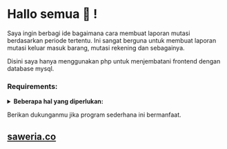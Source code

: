 # Hallo semua 👋 !
Saya ingin berbagi ide bagaimana cara membuat laporan mutasi berdasarkan periode tertentu. Ini sangat berguna untuk membuat laporan mutasi keluar masuk barang, mutasi rekening dan sebagainya.

Disini saya hanya menggunakan php untuk menjembatani frontend dengan database mysql. 

### Requirements:
<details>
 <summary><strong>Beberapa hal yang diperlukan:</strong></summary>
    - Tabel item atau master yang akan dihitung mutasi keluar dan masuknya.<br>
    - Tabel transaksi yang menampung bukti transaksi keluar / masuk.<br>
    - Tabel saldo awal merupakan tabel yang berisi quantity pembuka untuk setiap item <strong>per tahun</strong>.<br>
    - Store procedure untuk mengolah data mutasi.<br>
    - Tabel temporer mutasi untuk menampung data yang diolah oleh store procedure.<br>
    - Sebuah view untuk menampilkan hasil olah data ke FE.<br>
</details>

<p>Berikan dukunganmu jika program sederhana ini bermanfaat.</p>

<h2>
  <a href="https://saweria.co/aveiro88" target="_blank">saweria.co</a>
</h2>
